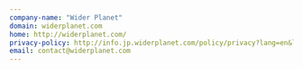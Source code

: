 ```yaml
---
company-name: "Wider Planet"
domain: widerplanet.com
home: http://widerplanet.com/
privacy-policy: http://info.jp.widerplanet.com/policy/privacy?lang=en&lang=en
email: contact@widerplanet.com
---
```




